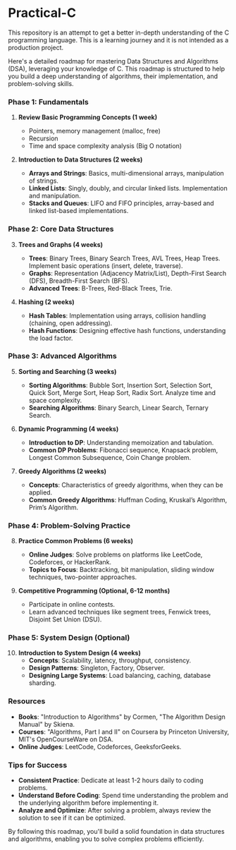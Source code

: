 # Practical-C
This repository is an attempt to get a better in-depth understanding of the C programming language. This is a learning journey and it is not intended as a production project.


Here's a detailed roadmap for mastering Data Structures and Algorithms (DSA), leveraging your knowledge of C. This roadmap is structured to help you build a deep understanding of algorithms, their implementation, and problem-solving skills.

### Phase 1: Fundamentals
1. **Review Basic Programming Concepts (1 week)**
   - Pointers, memory management (malloc, free)
   - Recursion
   - Time and space complexity analysis (Big O notation)

2. **Introduction to Data Structures (2 weeks)**
   - **Arrays and Strings**: Basics, multi-dimensional arrays, manipulation of strings.
   - **Linked Lists**: Singly, doubly, and circular linked lists. Implementation and manipulation.
   - **Stacks and Queues**: LIFO and FIFO principles, array-based and linked list-based implementations.

### Phase 2: Core Data Structures
3. **Trees and Graphs (4 weeks)**
   - **Trees**: Binary Trees, Binary Search Trees, AVL Trees, Heap Trees. Implement basic operations (insert, delete, traverse).
   - **Graphs**: Representation (Adjacency Matrix/List), Depth-First Search (DFS), Breadth-First Search (BFS).
   - **Advanced Trees**: B-Trees, Red-Black Trees, Trie.

4. **Hashing (2 weeks)**
   - **Hash Tables**: Implementation using arrays, collision handling (chaining, open addressing).
   - **Hash Functions**: Designing effective hash functions, understanding the load factor.

### Phase 3: Advanced Algorithms
5. **Sorting and Searching (3 weeks)**
   - **Sorting Algorithms**: Bubble Sort, Insertion Sort, Selection Sort, Quick Sort, Merge Sort, Heap Sort, Radix Sort. Analyze time and space complexity.
   - **Searching Algorithms**: Binary Search, Linear Search, Ternary Search.

6. **Dynamic Programming (4 weeks)**
   - **Introduction to DP**: Understanding memoization and tabulation.
   - **Common DP Problems**: Fibonacci sequence, Knapsack problem, Longest Common Subsequence, Coin Change problem.

7. **Greedy Algorithms (2 weeks)**
   - **Concepts**: Characteristics of greedy algorithms, when they can be applied.
   - **Common Greedy Algorithms**: Huffman Coding, Kruskal’s Algorithm, Prim’s Algorithm.

### Phase 4: Problem-Solving Practice
8. **Practice Common Problems (6 weeks)**
   - **Online Judges**: Solve problems on platforms like LeetCode, Codeforces, or HackerRank.
   - **Topics to Focus**: Backtracking, bit manipulation, sliding window techniques, two-pointer approaches.

9. **Competitive Programming (Optional, 6-12 months)**
   - Participate in online contests.
   - Learn advanced techniques like segment trees, Fenwick trees, Disjoint Set Union (DSU).

### Phase 5: System Design (Optional)
10. **Introduction to System Design (4 weeks)**
    - **Concepts**: Scalability, latency, throughput, consistency.
    - **Design Patterns**: Singleton, Factory, Observer.
    - **Designing Large Systems**: Load balancing, caching, database sharding.

### Resources
- **Books**: "Introduction to Algorithms" by Cormen, "The Algorithm Design Manual" by Skiena.
- **Courses**: "Algorithms, Part I and II" on Coursera by Princeton University, MIT's OpenCourseWare on DSA.
- **Online Judges**: LeetCode, Codeforces, GeeksforGeeks.

### Tips for Success
- **Consistent Practice**: Dedicate at least 1-2 hours daily to coding problems.
- **Understand Before Coding**: Spend time understanding the problem and the underlying algorithm before implementing it.
- **Analyze and Optimize**: After solving a problem, always review the solution to see if it can be optimized.

By following this roadmap, you'll build a solid foundation in data structures and algorithms, enabling you to solve complex problems efficiently.

